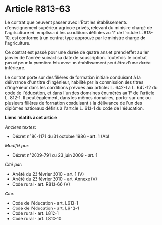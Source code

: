 # Article R813-63

Le contrat que peuvent passer avec l'Etat les établissements d'enseignement supérieur agricole privés, relevant du ministre
chargé de l'agriculture et remplissant les conditions définies au 1° de l'article L. 813-10, est conforme à un contrat type
approuvé par le ministre chargé de l'agriculture. 

Ce contrat est passé pour une durée de quatre ans et prend effet au 1er janvier de l'année suivant sa date de souscription.
Toutefois, le contrat passé pour la première fois avec un établissement peut être d'une durée inférieure. 

Le contrat porte sur des filières de formation initiale conduisant à la délivrance d'un titre d'ingénieur, habilité par la
commission des titres d'ingénieur dans les conditions prévues aux articles L. 642-1 à L. 642-12 du code de l'éducation, et
dans l'un des domaines énumérés au 1° de l'article L. 812-1. Il peut également, dans les mêmes domaines, porter sur une ou
plusieurs filières de formation conduisant à la délivrance de l'un des diplômes nationaux définis à l'article L. 613-1 du
code de l'éducation.

**Liens relatifs à cet article**

_Anciens textes_:

  - Décret n°86-1171 du 31 octobre 1986 - art. 1 (Ab)

_Modifié par_:

  - Décret n°2009-791 du 23 juin 2009 - art. 1

_Cité par_:

  - Arrêté du 22 février 2010 - art. 1 (V)
  - Arrêté du 22 février 2010 - art. Annexe (V)
  - Code rural - art. R813-66 (V)

_Cite_:

  - Code de l'éducation - art. L613-1
  - Code de l'éducation - art. L642-1
  - Code rural - art. L812-1
  - Code rural - art. L813-10
